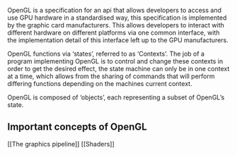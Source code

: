 OpenGL is a specification for an api that allows developers to access and use GPU hardware in a standardised way, this specification is implemented by the graphic card manufacturers.
This allows developers to interact with different hardware on different platforms via one common interface, with the implementation detail of this interface left up to the GPU manufacturers.

OpenGL functions via ‘states’, referred to as ‘Contexts’. The job of a program implementing OpenGL is to control and change these contexts in order to get the desired effect, the state machine can only be in one context at a time, which allows from the sharing of commands that will perform differing functions depending on the machines current context.

OpenGL is composed of ‘objects’, each representing a subset of OpenGL’s state.

## Important concepts of OpenGL 

[[The graphics pipeline]]
[[Shaders]]

